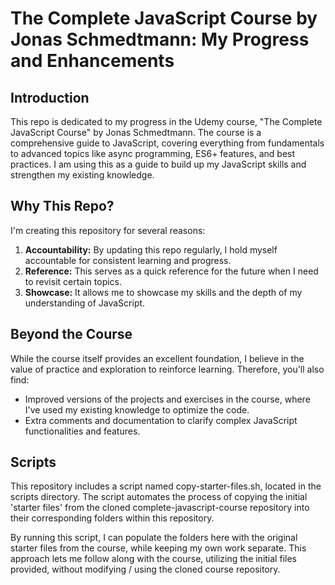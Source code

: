 # The Complete JavaScript Course by Jonas Schmedtmann: My Progress and Enhancements

## Introduction

This repo is dedicated to my progress in the Udemy course, "The Complete JavaScript Course" by Jonas Schmedtmann. The course is a comprehensive guide to JavaScript, covering everything from fundamentals to advanced topics like async programming, ES6+ features, and best practices. I am using this as a guide to build up my JavaScript skills and strengthen my existing knowledge.

## Why This Repo?

I'm creating this repository for several reasons:

1. **Accountability:** By updating this repo regularly, I hold myself accountable for consistent learning and progress.
2. **Reference:** This serves as a quick reference for the future when I need to revisit certain topics.
3. **Showcase:** It allows me to showcase my skills and the depth of my understanding of JavaScript.

## Beyond the Course

While the course itself provides an excellent foundation, I believe in the value of practice and exploration to reinforce learning. Therefore, you'll also find:

- Improved versions of the projects and exercises in the course, where I've used my existing knowledge to optimize the code.
- Extra comments and documentation to clarify complex JavaScript functionalities and features.

## Scripts

This repository includes a script named copy-starter-files.sh, located in the scripts directory. The script automates the process of copying the initial 'starter files' from the cloned complete-javascript-course repository into their corresponding folders within this repository.

By running this script, I can populate the folders here with the original starter files from the course, while keeping my own work separate. This approach lets me follow along with the course, utilizing the initial files provided, without modifying / using the cloned course repository.